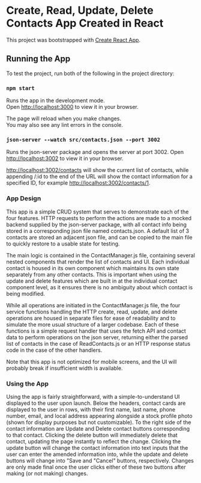 # Create, Read, Update, Delete Contacts App Created in React

This project was bootstrapped with [Create React App](https://github.com/facebook/create-react-app).

## Running the App

To test the project, run both of the following in the project directory:

### `npm start`

Runs the app in the development mode.\
Open [http://localhost:3000](http://localhost:3000) to view it in your browser.

The page will reload when you make changes.\
You may also see any lint errors in the console.

### `json-server --watch src/contacts.json --port 3002`

Runs the json-server package and opens the server at port 3002. 
Open [http://localhost:3002](http://localhost:3002) to view it in your browser.

[http://localhost:3002/contacts](http://localhost:3002/contacts) will show the current list of contacts, while appending /:id to the end of the URL will show the contact information for a specified ID, for example [http://localhost:3002/contacts/1](http://localhost:3002/contacts/1).

### App Design

This app is a simple CRUD system that serves to demonstrate each of the four features. HTTP requests to perform the actions are made to a mocked backend supplied by the json-server package, with all contact info being stored in a corresponding json file named contacts.json. A default list of 3 contacts are stored an adjacent json file, and can be copied to the main file to quickly restore to a usable state for testing.

The main logic is contained in the ContactManager.js file, containing several nested components that render the list of contacts and UI. Each individual contact is housed in its own component which maintains its own state separately from any other contacts. This is important when using the update and delete features which are built in at the individual contact component level, as it ensures there is no ambiguity about which contact is being modified.

While all operations are initiated in the ContactManager.js file, the four service functions handling the HTTP create, read, update, and delete operations are housed in separate files for ease of readability and to simulate the more usual structure of a larger codebase. Each of these functions is a simple request handler that uses the fetch API and contact data to perform operations on the json server, returning either the parsed list of contacts in the case of ReadContacts.js or an HTTP response status code in the case of the other handlers.

Note that this app is not optimized for mobile screens, and the UI will probably break if insufficient width is available.

### Using the App

Using the app is fairly straightforward, with a simple-to-understand UI displayed to the user upon launch. Below the headers, contact cards are displayed to the user in rows, with their first name, last name, phone number, email, and local address appearing alongside a stock profile photo (shown for display purposes but not customizable). To the right side of the contact information are Update and Delete contact buttons corresponding to that contact. Clicking the delete button will immediately delete that contact, updating the page instantly to reflect the change. Clicking the update button will change the contact information into text inputs that the user can enter the amended information into, while the update and delete buttons will change into "Save and "Cancel" buttons, respectively. Changes are only made final once the user clicks either of these two buttons after making (or not making) changes.
